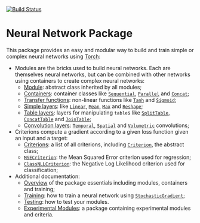 [![Build Status](https://travis-ci.org/torch/nn.svg?branch=master)](https://travis-ci.org/torch/nn)
<a name="nn.dok"/>
# Neural Network Package #

This package provides an easy and modular way to build and train simple or complex neural networks using [Torch](https://github.com/torch/torch7/blob/master/README.md):
 * Modules are the bricks used to build neural networks. Each are themselves neural networks, but can be combined with other networks using containers to create complex neural networks:
   * [Module](doc/module.md#nn.Module): abstract class inherited by all modules;
   * [Containers](doc/containers.md#nn.Containers): container classes like [`Sequential`](doc/containers.md#nn.Sequential), [`Parallel`](doc/containers.md#nn.Parallel) and [`Concat`](doc/containers.md#nn.Concat);
   * [Transfer functions](doc/transfer.md#nn.transfer.dok): non-linear functions like [`Tanh`](doc/transfer.md#nn.Tanh) and [`Sigmoid`](doc/transfer.md#nn.Sigmoid);
   * [Simple layers](doc/simple.md#nn.simplelayers.dok): like [`Linear`](doc/simple.md#nn.Linear), [`Mean`](doc/simple.md#nn.Mean), [`Max`](doc/simple.md#nn.Max) and [`Reshape`](doc/simple.md#nn.Reshape);
   * [Table layers](doc/table.md#nn.TableLayers): layers for manipulating `table`s like [`SplitTable`](doc/table.md#nn.SplitTable), [`ConcatTable`](doc/table.md#nn.ConcatTable) and [`JoinTable`](doc/table.md#nn.JoinTable);
   * [Convolution layers](doc/convolution.md#nn.convlayers.dok): [`Temporal`](doc/convolution.md#nn.TemporalModules),  [`Spatial`](doc/convolution.md#nn.SpatialModules) and [`Volumetric`](doc/convolution.md#nn.VolumetricModules) convolutions;
 * Criterions compute a gradient according to a given loss function given an input and a target:
   * [Criterions](doc/criterion.md#nn.Criterions): a list of all criterions, including [`Criterion`](doc/criterion.md#nn.Criterion), the abstract class;
   * [`MSECriterion`](doc/criterion.md#nn.MSECriterion): the Mean Squared Error criterion used for regression;
   * [`ClassNLLCriterion`](doc/criterion.md#nn.ClassNLLCriterion): the Negative Log Likelihood criterion used for classification;
 * Additional documentation:
   * [Overview](doc/overview.md#nn.overview.dok) of the package essentials including modules, containers and training;
   * [Training](doc/training.md#nn.traningneuralnet.dok): how to train a neural network using [`StochasticGradient`](doc/training.md#nn.StochasticGradient);
   * [Testing](doc/testing.md): how to test your modules.
   * [Experimental Modules](https://github.com/clementfarabet/lua---nnx/blob/master/README.md): a package containing experimental modules and criteria.
